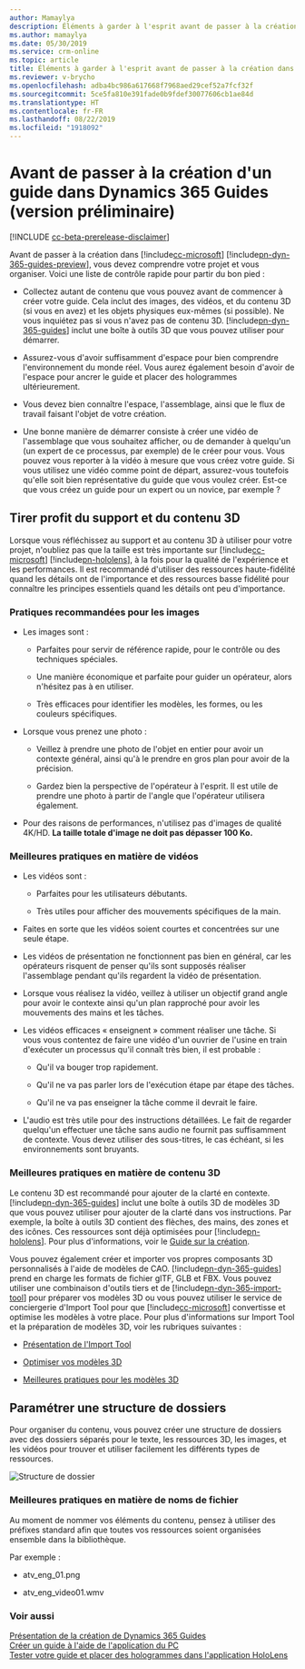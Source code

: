 ```yaml
---
author: Mamaylya
description: Éléments à garder à l'esprit avant de passer à la création dans Dynamics 365 Guides (version préliminaire), notamment l'affectation de noms de fichier et de support.
ms.author: mamaylya
ms.date: 05/30/2019
ms.service: crm-online
ms.topic: article
title: Éléments à garder à l'esprit avant de passer à la création dans Dynamics 365 Guides (version préliminaire)
ms.reviewer: v-brycho
ms.openlocfilehash: adba4bc986a617668f7968aed29cef52a7fcf32f
ms.sourcegitcommit: 5ce5fa810e391fade0b9fdef30077606cb1ae84d
ms.translationtype: HT
ms.contentlocale: fr-FR
ms.lasthandoff: 08/22/2019
ms.locfileid: "1918092"
---
```

# <a name="before-you-start-authoring-a-guide-in-dynamics-365-guides-preview"></a>Avant de passer à la création d'un guide dans Dynamics 365 Guides (version préliminaire)

[!INCLUDE [cc-beta-prerelease-disclaimer](../includes/cc-beta-prerelease-disclaimer.md)]
 
Avant de passer à la création dans [!include[cc-microsoft](../includes/cc-microsoft.md)] [!include[pn-dyn-365-guides-preview](../includes/pn-dyn-365-guides-preview.md)], vous devez comprendre votre projet et vous organiser. Voici une liste de contrôle rapide pour partir du bon pied :

- Collectez autant de contenu que vous pouvez avant de commencer à créer votre guide. Cela inclut des images, des vidéos, et du contenu 3D (si vous en avez) et les objets physiques eux-mêmes (si possible). Ne vous inquiétez pas si vous n'avez pas de contenu 3D. 
[!include[pn-dyn-365-guides](../includes/pn-dyn-365-guides.md)] inclut une boîte à outils 3D que vous pouvez utiliser pour démarrer.

- Assurez-vous d'avoir suffisamment d'espace pour bien comprendre l'environnement du monde réel. Vous aurez également besoin d'avoir de l'espace pour ancrer le guide et placer des hologrammes ultérieurement.

- Vous devez bien connaître l'espace, l'assemblage, ainsi que le flux de travail faisant l'objet de votre création.

- Une bonne manière de démarrer consiste à créer une vidéo de l'assemblage que vous souhaitez afficher, ou de demander à quelqu'un (un expert de ce processus, par exemple) de le créer pour vous. Vous pouvez vous reporter à la vidéo à mesure que vous créez votre guide. Si vous utilisez une vidéo comme point de départ, assurez-vous toutefois qu'elle soit bien représentative du guide que vous voulez créer. Est-ce que vous créez un guide pour un expert ou un novice, par exemple ?

## <a name="use-media-and-3d-content-to-your-advantage"></a>Tirer profit du support et du contenu 3D

Lorsque vous réfléchissez au support et au contenu 3D à utiliser pour votre projet, n'oubliez pas que la taille est très importante sur [!include[cc-microsoft](../includes/cc-microsoft.md)] [!include[pn-hololens](../includes/pn-hololens.md)], à la fois pour la qualité de l'expérience et les performances. Il est recommandé d'utiliser des ressources haute-fidélité quand les détails ont de l'importance et des ressources basse fidélité pour connaître les principes essentiels quand les détails ont peu d'importance.

### <a name="best-practices-for-pictures-images"></a>Pratiques recommandées pour les images

- Les images sont :

  - Parfaites pour servir de référence rapide, pour le contrôle ou des techniques spéciales.
  
  - Une manière économique et parfaite pour guider un opérateur, alors n'hésitez pas à en utiliser. 
  
  - Très efficaces pour identifier les modèles, les formes, ou les couleurs spécifiques.
  
- Lorsque vous prenez une photo :

  - Veillez à prendre une photo de l'objet en entier pour avoir un contexte général, ainsi qu'à le prendre en gros plan pour avoir de la précision.
  
  - Gardez bien la perspective de l'opérateur à l'esprit. Il est utile de prendre une photo à partir de l'angle que l'opérateur utilisera également.

- Pour des raisons de performances, n'utilisez pas d'images de qualité 4K/HD. **La taille totale d'image ne doit pas dépasser 100 Ko.**

### <a name="best-practices-for-videos"></a>Meilleures pratiques en matière de vidéos

- Les vidéos sont :

  - Parfaites pour les utilisateurs débutants.
  
  - Très utiles pour afficher des mouvements spécifiques de la main.
  
- Faites en sorte que les vidéos soient courtes et concentrées sur une seule étape.

- Les vidéos de présentation ne fonctionnent pas bien en général, car les opérateurs risquent de penser qu'ils sont supposés réaliser l'assemblage pendant qu'ils regardent la vidéo de présentation. 

- Lorsque vous réalisez la vidéo, veillez à utiliser un objectif grand angle pour avoir le contexte ainsi qu'un plan rapproché pour avoir les mouvements des mains et les tâches.

- Les vidéos efficaces « enseignent » comment réaliser une tâche. Si vous vous contentez de faire une vidéo d'un ouvrier de l'usine en train d'exécuter un processus qu'il connaît très bien, il est probable :

  - Qu'il va bouger trop rapidement.
  
  - Qu'il ne va pas parler lors de l'exécution étape par étape des tâches.
  
  - Qu'il ne va pas enseigner la tâche comme il devrait le faire.
  
- L'audio est très utile pour des instructions détaillées. Le fait de regarder quelqu'un effectuer une tâche sans audio ne fournit pas suffisamment de contexte. Vous devez utiliser des sous-titres, le cas échéant, si les environnements sont bruyants.

### <a name="best-practices-for-3d-content"></a>Meilleures pratiques en matière de contenu 3D

Le contenu 3D est recommandé pour ajouter de la clarté en contexte. [!include[pn-dyn-365-guides](../includes/pn-dyn-365-guides.md)] inclut une boîte à outils 3D de modèles 3D que vous pouvez utiliser pour ajouter de la clarté dans vos instructions. Par exemple, la boîte à outils 3D contient des flèches, des mains, des zones et des icônes. Ces ressources sont déjà optimisées pour [!include[pn-hololens](../includes/pn-hololens.md)]. Pour plus d'informations, voir le [Guide sur la création](pc-authoring.md).

Vous pouvez également créer et importer vos propres composants 3D personnalisés à l'aide de modèles de CAO. [!include[pn-dyn-365-guides](../includes/pn-dyn-365-guides.md)] prend en charge les formats de fichier glTF, GLB et FBX. Vous pouvez utiliser une combinaison d'outils tiers et de [!include[pn-dyn-365-import-tool](../includes/pn-dyn-365-import-tool.md)] pour préparer vos modèles 3D ou vous pouvez utiliser le service de conciergerie d'Import Tool pour que [!include[cc-microsoft](../includes/cc-microsoft.md)] convertisse et optimise les modèles à votre place. Pour plus d'informations sur Import Tool et la préparation de modèles 3D, voir les rubriques suivantes :

- [Présentation de l'Import Tool](https://docs.microsoft.com/en-us/dynamics365/mixed-reality/import-tool/)

- [Optimiser vos modèles 3D](https://docs.microsoft.com/en-us/dynamics365/mixed-reality/import-tool/optimize-models)

- [Meilleures pratiques pour les modèles 3D](https://docs.microsoft.com/en-us/dynamics365/mixed-reality/import-tool/best-practices)

## <a name="set-up-a-folder-structure"></a>Paramétrer une structure de dossiers

Pour organiser du contenu, vous pouvez créer une structure de dossiers avec des dossiers séparés pour le texte, les ressources 3D, les images, et les vidéos pour trouver et utiliser facilement les différents types de ressources.

![Structure de dossier](media/folder-structure.PNG "Structure de dossier")
 
### <a name="best-practices-for-file-names"></a>Meilleures pratiques en matière de noms de fichier

Au moment de nommer vos éléments du contenu, pensez à utiliser des préfixes standard afin que toutes vos ressources soient organisées ensemble dans la bibliothèque.

Par exemple :

- atv_eng_01.png

- atv_eng_video01.wmv

### <a name="see-also"></a>Voir aussi

[Présentation de la création de Dynamics 365 Guides](authoring-overview.md)<br>
[Créer un guide à l'aide de l'application du PC](pc-authoring.md)<br>
[Tester votre guide et placer des hologrammes dans l'application HoloLens](hololens-authoring.md)<br>

